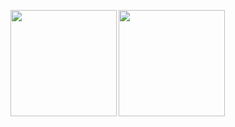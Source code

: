 <p>
<a href="https://github.com/username">
  <img align="left" height="170px" src="https://github-readme-stats-ryo0333.vercel.app/api?username=username&count_private=true&show_icons=true&theme=github_dark" />
</a>
<a href="https://github.com/username">
  <img align="left" height="170px" src="https://github-readme-stats-ryo0333.vercel.app/api/top-langs/?username=username&layout=compact&theme=github_dark&count_private=true&include_all_commits=true" />
</a>
</p>
